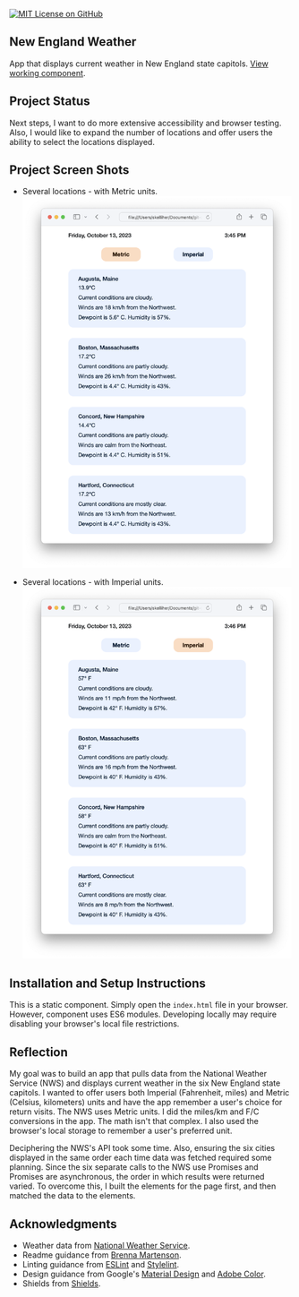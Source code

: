 [![MIT License on GitHub](https://img.shields.io/github/license/seankelliher/new-england-weather?style=flat-square)](/LICENSE.txt)
## New England Weather

App that displays current weather in New England state capitols. [View working component](https://seankelliher.github.io/new-england-weather/).

## Project Status

Next steps, I want to do more extensive accessibility and browser testing. Also, I would like to expand the number of locations and offer users the ability to select the locations displayed.

## Project Screen Shots

* Several locations - with Metric units.
![screen shot of project](/screenshots/new-england-weather-screenshot1.png?s=600)

* Several locations - with Imperial units.
![screen shot of project](/screenshots/new-england-weather-screenshot2.png?s=600)

## Installation and Setup Instructions

This is a static component. Simply open the `index.html` file in your browser. However, component uses ES6 modules. Developing locally may require disabling your browser's local file restrictions.

## Reflection

My goal was to build an app that pulls data from the National Weather Service (NWS) and displays current weather in the six New England state capitols. I wanted to offer users both Imperial (Fahrenheit, miles) and Metric (Celsius, kilometers) units and have the app remember a user's choice for return visits. The NWS uses Metric units. I did the miles/km and F/C conversions in the app. The math isn't that complex. I also used the browser's local storage to remember a user's preferred unit.

Deciphering the NWS's API took some time. Also, ensuring the six cities displayed in the same order each time data was fetched required some planning. Since the six separate calls to the NWS use Promises and Promises are asynchronous, the order in which results were returned varied. To overcome this, I built the elements for the page first, and then matched the data to the elements.

## Acknowledgments

* Weather data from [National Weather Service](https://www.weather.gov).
* Readme guidance from [Brenna Martenson](https://gist.github.com/martensonbj/6bf2ec2ed55f5be723415ea73c4557c4).
* Linting guidance from [ESLint](https://eslint.org) and [Stylelint](https://stylelint.io).
* Design guidance from Google's [Material Design](https://material.io/design) and [Adobe Color](https://color.adobe.com/trends).
* Shields from [Shields](https://shields.io).
